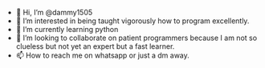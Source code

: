 - 👋 Hi, I’m @dammy1505
- 👀 I’m interested in being taught vigorously how to program excellently.
- 🌱 I’m currently learning python
- 💞️ I’m looking to collaborate on patient programmers because I am not so clueless but not yet an expert but a fast learner.
- 📫 How to reach me on whatsapp or just a dm away.

<!---
dammy1505/dammy1505 is a ✨ special ✨ repository because its `README.md` (this file) appears on your GitHub profile.
You can click the Preview link to take a look at your changes.
--->
